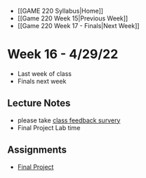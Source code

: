 - [[GAME 220 Syllabus|Home]]
- [[Game 220 Week 15|Previous Week]]
- [[Game 220 Week 17 - Finals|Next Week]]

# Week 16 - 4/29/22
- Last week of class
- Finals next week

## Lecture Notes
- please take [class feedback survery](https://apu.campuslabs.com/eval-home/direct/9083353)
- Final Project Lab time
 
## Assignments
- [Final Project](https://github.com/APUGames/Game-220-Final-Project)